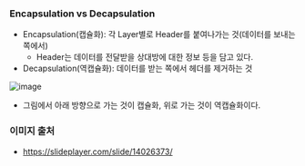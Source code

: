 ### Encapsulation vs Decapsulation

- Encapsulation(캡슐화): 각 Layer별로 Header를 붙여나가는 것(데이터를 보내는 쪽에서)
  * Header는 데이터를 전달받을 상대방에 대한 정보 등을 담고 있다.
- Decapsulation(역캡슐화): 데이터를 받는 쪽에서 헤더를 제거하는 것

![image](https://user-images.githubusercontent.com/26040955/82108745-abedba80-976b-11ea-935f-ff3bac4c00c4.png)

- 그림에서 아래 방향으로 가는 것이 캡슐화, 위로 가는 것이 역캡슐화이다.

### 이미지 출처
- https://slideplayer.com/slide/14026373/
